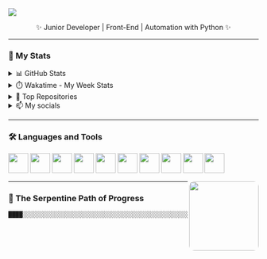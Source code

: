 <!-- HEADER -->
<img src="https://capsule-render.vercel.app/api?type=waving&color=0:2b5876,100:4e4376&height=180&section=header&text=Welcome%20to%20my%20world!&fontSize=30&fontColor=ffffff" />

<p align="center">✨ Junior Developer | Front-End | Automation with Python ✨</p>

---

### 🧮 My Stats

<details>
  <summary>📊 GitHub Stats</summary>
  <br />
  <img src="https://github-readme-stats.vercel.app/api?username=SEU_USUARIO&show_icons=true&theme=tokyonight" />
  <img src="https://github-readme-stats.vercel.app/api/top-langs/?username=SEU_USUARIO&layout=compact&theme=tokyonight" />
</details>

<details>
  <summary>⏱️ Wakatime - My Week Stats</summary>
  <br />
  <img src="https://github-readme-stats.vercel.app/api/wakatime?username=SEU_WAKATIME_USERNAME&theme=tokyonight" />
</details>

<details>
  <summary>📌 Top Repositories</summary>
  <br />
  <a href="https://github.com/SEU_USUARIO/NOME_REPO">
    <img src="https://github-readme-stats.vercel.app/api/pin/?username=SEU_USUARIO&repo=NOME_REPO&theme=tokyonight" />
  </a>
</details>

<details>
  <summary>📫 My socials</summary>
  <br />
  <a href="https://linkedin.com/in/SEU_LINKEDIN">LinkedIn</a> • 
  <a href="https://instagram.com/SEU_INSTA">Instagram</a> • 
  <a href="mailto:SEU_EMAIL">Email</a>
</details>

---

### 🛠️ Languages and Tools

<p align="left">
  <img src="https://cdn.jsdelivr.net/gh/devicons/devicon/icons/angularjs/angularjs-original.svg" width="40"/>
  <img src="https://cdn.jsdelivr.net/gh/devicons/devicon/icons/git/git-original.svg" width="40"/>
  <img src="https://cdn.jsdelivr.net/gh/devicons/devicon/icons/nodejs/nodejs-original.svg" width="40"/>
  <img src="https://cdn.jsdelivr.net/gh/devicons/devicon/icons/bootstrap/bootstrap-original.svg" width="40"/>
  <img src="https://cdn.jsdelivr.net/gh/devicons/devicon/icons/sass/sass-original.svg" width="40"/>
  <img src="https://cdn.jsdelivr.net/gh/devicons/devicon/icons/html5/html5-original.svg" width="40"/>
  <img src="https://cdn.jsdelivr.net/gh/devicons/devicon/icons/css3/css3-original.svg" width="40"/>
  <img src="https://cdn.jsdelivr.net/gh/devicons/devicon/icons/javascript/javascript-original.svg" width="40"/>
  <img src="https://cdn.jsdelivr.net/gh/devicons/devicon/icons/typescript/typescript-original.svg" width="40"/>
  <img src="https://cdn.jsdelivr.net/gh/devicons/devicon/icons/python/python-original.svg" width="40"/>
</p>

<img src="SEU_LINK_DA_IMAGEM" width="140" align="right" style="border-radius: 10px;" />

---

### 🐍 The Serpentine Path of Progress

```text
████░░░░░░░░░░░░░░░░░░░░░░░░░░░░░░░░░░░░░░░░░░░░░░░░░░░░░░░░░░░
